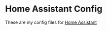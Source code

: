 # Home Assistant Config

These are my config files for [Home Assistant](https://home-assistant.io/)

